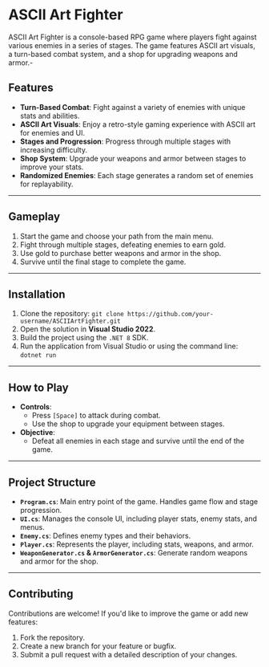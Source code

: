 # ASCII Art Fighter

ASCII Art Fighter is a console-based RPG game where players fight against various enemies in a series of stages. The game features ASCII art visuals, a turn-based combat system, and a shop for upgrading weapons and armor.-

## Features
- **Turn-Based Combat**: Fight against a variety of enemies with unique stats and abilities.
- **ASCII Art Visuals**: Enjoy a retro-style gaming experience with ASCII art for enemies and UI.
- **Stages and Progression**: Progress through multiple stages with increasing difficulty.
- **Shop System**: Upgrade your weapons and armor between stages to improve your stats.
- **Randomized Enemies**: Each stage generates a random set of enemies for replayability.

---

## Gameplay
1. Start the game and choose your path from the main menu.
2. Fight through multiple stages, defeating enemies to earn gold.
3. Use gold to purchase better weapons and armor in the shop.
4. Survive until the final stage to complete the game.

---

## Installation
1. Clone the repository:
`git clone https://github.com/your-username/ASCIIArtFighter.git`
2. Open the solution in **Visual Studio 2022**.
3. Build the project using the `.NET 8` SDK.
4. Run the application from Visual Studio or using the command line:
`dotnet run`

---

## How to Play
- **Controls**:
  - Press `[Space]` to attack during combat.
  - Use the shop to upgrade your equipment between stages.
- **Objective**:
  - Defeat all enemies in each stage and survive until the end of the game.

---

## Project Structure
- **`Program.cs`**: Main entry point of the game. Handles game flow and stage progression.
- **`UI.cs`**: Manages the console UI, including player stats, enemy stats, and menus.
- **`Enemy.cs`**: Defines enemy types and their behaviors.
- **`Player.cs`**: Represents the player, including stats, weapons, and armor.
- **`WeaponGenerator.cs` & `ArmorGenerator.cs`**: Generate random weapons and armor for the shop.

  
---

## Contributing
Contributions are welcome! If you'd like to improve the game or add new features:
1. Fork the repository.
2. Create a new branch for your feature or bugfix.
3. Submit a pull request with a detailed description of your changes.
